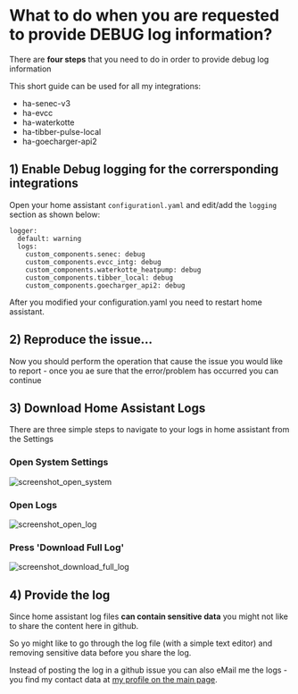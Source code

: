 # What to do when you are requested to provide DEBUG log information?

There are __four steps__ that you need to do in order to provide debug log information 

This short guide can be used for all my integrations:
- ha-senec-v3
- ha-evcc
- ha-waterkotte
- ha-tibber-pulse-local
- ha-goecharger-api2

## 1) Enable Debug logging for the corrersponding integrations

Open your home assistant `configurationl.yaml` and edit/add the `logging` section as shown below:

```
logger:
  default: warning
  logs:
    custom_components.senec: debug
    custom_components.evcc_intg: debug
    custom_components.waterkotte_heatpump: debug
    custom_components.tibber_local: debug
    custom_components.goecharger_api2: debug
```

After you modified your configuration.yaml you need to restart home assistant. 

## 2) Reproduce the issue... 

Now you should perform the operation that cause the issue you would like to report - once you ae sure that the error/problem has occurred you can continue

## 3) Download Home Assistant Logs

There are three simple steps to navigate to your logs in home assistant from the Settings

### Open System Settings
![screenshot_open_system](../images/logs001.png)

### Open Logs
![screenshot_open_log](../images/logs002.png)

### Press 'Download Full Log'
![screenshot_download_full_log](../images/logs003.png)

## 4) Provide the log
Since home assistant log files __can contain sensitive data__ you might not like to share the content here in github.

So yo might like to go through the log file (with a simple text editor) and removing sensitive data before you share the log.

Instead of posting the log in a github issue you can also eMail me the logs - you find my contact data at [my profile on the main page](https://github.com/marq24).
